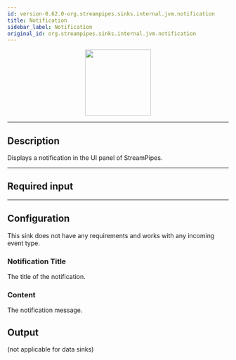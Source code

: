 ```yaml
---
id: version-0.62.0-org.streampipes.sinks.internal.jvm.notification
title: Notification
sidebar_label: Notification
original_id: org.streampipes.sinks.internal.jvm.notification
---
```




<p align="center"> 
    <img src="/docs/img/pipeline-elements/org.streampipes.sinks.internal.jvm.notification/icon.png" width="150px;" class="pe-image-documentation"/>
</p>

***

## Description

Displays a notification in the UI panel of StreamPipes.

***

## Required input


***

## Configuration

This sink does not have any requirements and works with any incoming event type.

### Notification Title

The title of the notification.

### Content

The notification message.

## Output

(not applicable for data sinks)